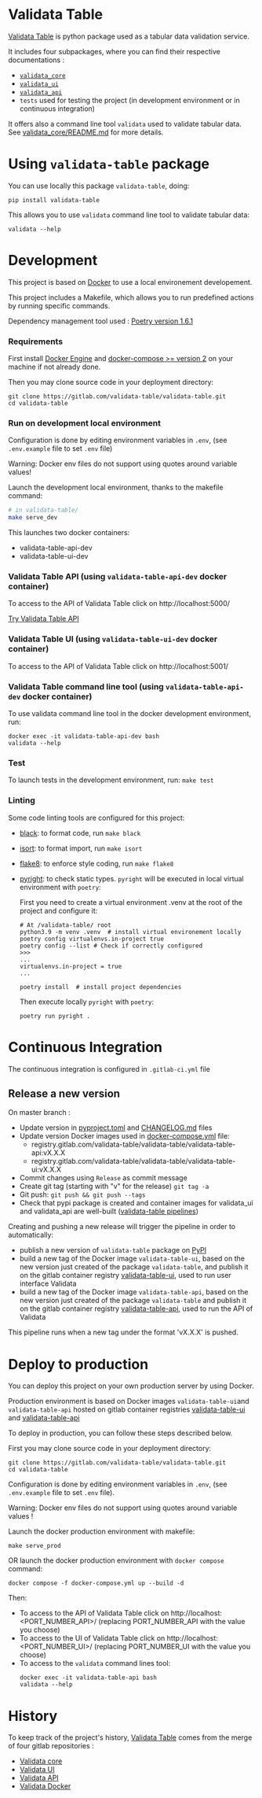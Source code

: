 # Validata Table

[Validata Table](https://gitlab.com/validata-table/validata-table)  is python package used as a tabular data validation service.

It includes four subpackages, where you can find their respective documentations :
- [`validata_core`](src/validata_core/README.md)
- [`validata_ui`](src/validata_ui/README.md)
- [`validata_api`](src/validata_api/README.md)
- `tests` used for testing the project (in development environment or in continuous integration)

It offers also a command line tool `validata` used to validate tabular data. 
See [validata_core/README.md](src/validata_core/README.md) for more details.

# Using `validata-table` package

You can use locally this package `validata-table`, doing:
```commandline
pip install validata-table 
```
This allows you to use `validata` command line tool to validate tabular data:
```commandline
validata --help
```

# Development

This project is based on [Docker](https://docs.docker.com/get-started/overview/) to use a local environement developement.

This project includes a Makefile, which allows you to run predefined actions 
by running specific commands.

Dependency management tool used : [Poetry version 1.6.1](https://python-poetry.org/docs/)

### Requirements

First install [Docker Engine](https://docs.docker.com/engine/install/) and [docker-compose >= version 2](https://docs.docker.com/compose/install/) 
on your machine if not already done.

Then you may clone source code in your deployment directory:
```commandline
git clone https://gitlab.com/validata-table/validata-table.git
cd validata-table
```

### Run on development local environment

Configuration is done by editing environment variables in `.env`, 
(see `.env.example` file to set `.env` file)

Warning: Docker env files do not support using quotes around variable values!

Launch the development local environment, thanks to the makefile command:
```bash
# in validata-table/
make serve_dev
```
This launches two docker containers:
- validata-table-api-dev
- validata-table-ui-dev

### Validata Table API (using `validata-table-api-dev` docker container)
To access to the API of Validata Table click on http://localhost:5000/

[Try Validata Table API](src/validata_api/README.md)

### Validata Table UI (using `validata-table-ui-dev` docker container)
To access to the API of Validata Table click on http://localhost:5001/

### Validata Table command line tool (using `validata-table-api-dev` docker container)
To use validata command line tool in the docker development environment, run:
  ```
  docker exec -it validata-table-api-dev bash
  validata --help
  ```

### Test
To launch tests in the development environment, run:
  ```make test```

### Linting
Some code linting tools are configured for this project:
- [black](https://black.readthedocs.io/en/stable/): to format code, run `make black`
- [isort](https://pycqa.github.io/isort/): to format import, run `make isort`
- [flake8](https://flake8.pycqa.org/en/latest/): to enforce style coding, run `make flake8`
- [pyright](https://microsoft.github.io/pyright/#/): to check static types.
  `pyright` will be executed in local virtual environment with `poetry`:
  
  First you need to create a virtual environment .venv at the root of the project
and configure it:
  ```commandline
  # At /validata-table/ root 
  python3.9 -m venv .venv  # install virtual environement locally
  poetry config virtualenvs.in-project true
  poetry config --list # Check if correctly configured
  >>>
  ...
  virtualenvs.in-project = true
  ...
  
  poetry install  # install project dependencies
  ```
  Then execute locally `pyright` with `poetry`:
  ```commandline
  poetry run pyright .
  ```


# Continuous Integration

The continuous integration is configured in `.gitlab-ci.yml` file

## Release a new version

On master branch :
- Update version in [pyproject.toml](pyproject.toml) and [CHANGELOG.md](CHANGELOG.md) files
- Update version Docker images used in [docker-compose.yml](docker-compose.yml) file:
  - registry.gitlab.com/validata-table/validata-table/validata-table-api:vX.X.X
  - registry.gitlab.com/validata-table/validata-table/validata-table-ui:vX.X.X
- Commit changes using `Release` as commit message
- Create git tag (starting with "v" for the release) `git tag -a`
- Git push: `git push && git push --tags`
- Check that pypi package is created and container images for validata_ui and validata_api are well-built 
([validata-table pipelines](https://gitlab.com/validata-table/validata-table/-/pipelines))

Creating and pushing a new release will trigger the pipeline in order to automatically:
- publish a new version of `validata-table` package on [PyPI](https://pypi.org/)
- build a new tag of the Docker image `validata-table-ui`, based on the new version just created of the package `validata-table`, and publish it on the gitlab container 
registry [validata-table-ui](https://gitlab.com/validata-table/validata-table/container_registry/5871420), 
used to run user interface Validata
- build a new tag of the Docker image `validata-table-api`, based on the new version just created of the package `validata-table` and publish it on the gitlab container 
registry [validata-table-api](https://gitlab.com/validata-table/validata-table/container_registry/5871449), 
used to run the API of Validata

This pipeline runs when a new tag under the format 'vX.X.X' is pushed.


# Deploy to production
You can deploy this project on your own production server by using Docker.

Production environment is based on Docker images `validata-table-ui`and `validata-table-api`
hosted on gitlab container registries [validata-table-ui](https://gitlab.com/validata-table/validata-table/container_registry/5871420)
and [validata-table-api](https://gitlab.com/validata-table/validata-table/container_registry/5871449)

To deploy in production, you can follow these steps described below.

First you may clone source code in your deployment directory:
```commandline
git clone https://gitlab.com/validata-table/validata-table.git
cd validata-table
```
Configuration is done by editing environment variables in `.env`, 
(see `.env.example` file to set `.env` file).

Warning: Docker env files do not support using quotes around variable values !

Launch the docker production environment with makefile:
```commandline
make serve_prod
```
OR launch the docker production environment with `docker compose` command:
```commandline
docker compose -f docker-compose.yml up --build -d
```
Then: 
- To access to the API of Validata Table click on http://localhost:<PORT_NUMBER_API>/
  (replacing PORT_NUMBER_API with the value you choose)
- To access to the UI of Validata Table click on http://localhost:<PORT_NUMBER_UI>/ 
  (replacing PORT_NUMBER_UI with the value you choose)
- To access to the `validata` command lines tool:
  ```
  docker exec -it validata-table-api bash
  validata --help
  ```

# History
To keep track of the project's history, [Validata Table](https://gitlab.com/validata-table/validata-table) 
comes from the merge of four gitlab repositories :
- [Validata core](https://gitlab.com/validata-table/validata-core)
- [Validata UI](https://gitlab.com/validata-table/validata-ui)
- [Validata API](https://gitlab.com/validata-table/validata-api)
- [Validata Docker](https://gitlab.com/validata-table/validata-docker)
